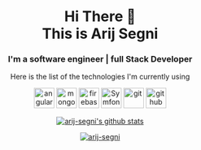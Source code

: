 

<h1 align="center">
Hi There 👋 <br> 
This is Arij Segni
</h1>

<h3 align="center">
I'm a software engineer | full Stack Developer
</h3>

   <p align="center" >
Here is the list of the technologies I'm currently using
</p>

<p align="center">
  
  <img src="https://seeklogo.com/images/A/angular-logo-CF8B6B5B10-seeklogo.com.png" alt="angular" width="40" height="40"/>
    <img src="https://www.vectorlogo.zone/logos/mongodb/mongodb-icon.svg" alt="mongodb" width="40" height="40"/>
  <img src="https://www.vectorlogo.zone/logos/firebase/firebase-icon.svg" alt="firebase" width="40" height="40"/>
  <img src="https://seeklogo.com/images/S/symfony-logo-AA34C8FC16-seeklogo.com.png" alt="Symfony" width="40" height="40"/>
  <img src="https://www.vectorlogo.zone/logos/git-scm/git-scm-icon.svg" alt="git" width="40" height="40"/> 
  <img src="https://www.vectorlogo.zone/logos/github/github-tile.svg" alt="github" width="40" height="40"/> 
 </p>
 


<p align="center">
  <a href="https://github.com/arij-segni">
    <img src="https://github-readme-stats.vercel.app/api?username=arij-segni&count_private=true&hide_border=true&show_icons=true" alt="arij-segni's github stats">
  </a>
</p>

<p align="center">
  <a href="https://github.com/arij-segni">
<p align="center">
   <p align="center"> <a href="https://github.com/ryo-ma/github-profile-trophy"><img src="https://github-profile-trophy.vercel.app/?username=arij-segni" alt="arij-segni" /></a> </p>
  </a>
</p>
